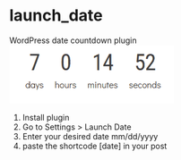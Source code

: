 # launch_date
WordPress date countdown plugin<br>
![](preview.gif)

1. Install plugin
2. Go to Settings > Launch Date
3. Enter your desired date mm/dd/yyyy
4. paste the shortcode [date] in your post

